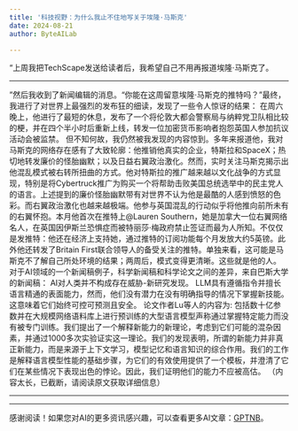 ```yaml
---
title: '科技视野：为什么我止不住地写关于埃隆·马斯克'
date: 2024-08-21
author: ByteAILab

---
```


“上周我把TechScape发送给读者后，我希望自己不用再报道埃隆·马斯克了。

---
”然后我收到了新闻编辑的消息。“你能在这周留意埃隆·马斯克的推特吗？”最终，我进行了对世界上最强烈的发布狂的细读，发现了一些令人惊讶的结果：
在周六晚上，他进行了最短的休息，发布了一个将伦敦大都会警察局与纳粹党卫队相比较的梗，并在四个半小时后重新上线，转发一位加密货币影响者抱怨英国人参加抗议活动会被监禁。
但不知何故，我仍然被我发现的内容惊到。多年来报道他，我对马斯克的网络存在感有了大致轮廓：他推销他真实的企业，特斯拉和SpaceX；热切地转发廉价的怪胎幽默；以及日益右翼政治激化。然而，实时关注马斯克揭示出他混乱模式被右转所扭曲的方式。他对特斯拉的推广越来越以文化战争的方式显现，特别是将Cybertruck推广为购买一个将帮助击败美国总统选举中的民主党人的语言。上述提到的廉价怪胎幽默带有对世界不认为他是最酷的人感到愤怒的色彩。而右翼政治激化也越来越极端。他参与英国混乱的行动似乎将他推向前所未有的右翼怀抱。本月他首次在推特上@Lauren Southern，她是加拿大一位右翼网络名人，在英国因伊斯兰恐惧症而被特丽莎·梅政府禁止签证而最为人所知。不仅仅是发推特：他还在经济上支持她，通过推特的订阅功能每个月发放大约5英镑。此外他还转发了Britain First联合领导人的备受关注的推特。单独来看，这可能是马斯克不了解自己所处环境的结果；两周后，模式变得更清晰。这些就是他的人。
对于AI领域的一个新闻稿例子，科学新闻稿和科学论文之间的差异，来自巴斯大学的新闻稿：
AI对人类并不构成存在威胁-新研究发现。
LLM具有遵循指令并擅长语言精通的表面能力，然而，他们没有潜力在没有明确指导的情况下掌握新技能。这意味着它们始终可控可预测且安全。
论文作者Lu等人的内容为:
包括数十亿参数并在大规模网络语料库上进行预训练的大型语言模型声称通过掌握特定能力而没有被专门训练。我们提出了一个解释新能力的新理论，考虑到它们可能的混杂因素，并通过1000多次实验证实这一理论。我们的发现表明，所谓的新能力并非真正新能力，而是来源于上下文学习，模型记忆和语言知识的综合作用。我们的工作是解释语言模型性能的基础步骤，为它们的有效使用提供了一个模板，并澄清了它们在某些情况下表现出色的悖论。因此，我们证明他们的能力不应被高估。
（内容太长，已截断，请阅读原文获取详细信息）

---
---
感谢阅读！如果您对AI的更多资讯感兴趣，可以查看更多AI文章：[GPTNB](https://gptnb.com)。